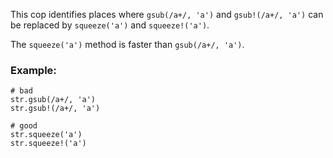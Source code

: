 This cop identifies places where `gsub(/a+/, 'a')` and `gsub!(/a+/, 'a')`
can be replaced by `squeeze('a')` and `squeeze!('a')`.

The `squeeze('a')` method is faster than `gsub(/a+/, 'a')`.

### Example:

    # bad
    str.gsub(/a+/, 'a')
    str.gsub!(/a+/, 'a')

    # good
    str.squeeze('a')
    str.squeeze!('a')
